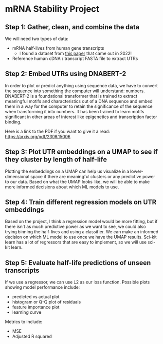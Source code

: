 # mRNA Stability Project

## Step 1: Gather, clean, and combine the data

We will need two types of data:
 - mRNA half-lives from human gene transcripts
    - I found a dataset from [this paper](https://genomebiology.biomedcentral.com/articles/10.1186/s13059-022-02811-x#availability-of-data-and-materials) that came out in 2022!
 - Reference human cDNA / transcript FASTA file to extract UTRs

## Step 2: Embed UTRs using DNABERT-2

In order to plot or predict anything using sequence data, we have to convert the sequence into something the computer will understand: numbers. DNABERT-2 is a foundational transformer that is trained to extract meaningful motifs and characteristics out of a DNA sequence and embed them in a way for the computer to retain the significance of the sequence when transforming it into numbers. It has been trained to learn motifs significant in other areas of interest like epigenetics and transcription factor binding.

Here is a link to the PDF if you want to give it a read: https://arxiv.org/pdf/2306.15006

## Step 3: Plot UTR embeddings on a UMAP to see if they cluster by length of half-life

Plotting the embeddings on a UMAP can help us visualize in a lower-dimensional space if there are meaningful clusters or any predictive power to our data. Based on what the UMAP looks like, we will be able to make more informed decisions about which ML models to use.

## Step 4: Train different regression models on UTR embeddings

Based on the project, I think a regression model would be more fitting, but if there isn't as much predictive power as we want to see, we could also trying binning the half-lives and using a classifier. We can make an informed decision on which ML model to use once we have the UMAP results. Sci-kit learn has a lot of regressors that are easy to implement, so we will use sci-kit learn.

## Step 5: Evaluate half-life predictions of unseen transcripts

If we use a regressor, we can use L2 as our loss function. Possible plots showing model performance include:
- predicted vs actual plot
- histogram or Q-Q plot of residuals
- feature importance plot
- learning curve

Metrics to include:
- MSE
- Adjusted R squared
